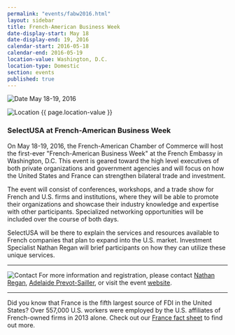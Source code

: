 ```yaml
---
permalink: "events/fabw2016.html"
layout: sidebar
title: French-American Business Week
date-display-start: May 18
date-display-end: 19, 2016
calendar-start: 2016-05-18
calendar-end: 2016-05-19
location-value: Washington, D.C.
location-type: Domestic
section: events
published: true
---
```



![Date](https://google.github.io/material-design-icons/action/svg/design/ic_event_24px.svg "Date") May 18-19, 2016

![Location](http://google.github.io/material-design-icons/social/svg/design/ic_location_city_24px.svg "Location") {{ page.location-value }}

### SelectUSA at French-American Business Week

On May 18-19, 2016, the French-American Chamber of Commerce will host the first-ever "French-American Business Week" at the French Embassy in Washington, D.C. This event is geared toward the high level executives of both private organizations and government agencies and will focus on how the United States and France can strengthen bilateral trade and investment.

The event will consist of conferences, workshops, and a trade show for French and U.S. firms and institutions, where they will be able to promote their organizations and showcase their industry knowledge and expertise with other participants. Specialized networking opportunities will be included over the course of both days.

SelectUSA will be there to explain the services and resources available to French companies that plan to expand into the U.S. market. Investment Specialist Nathan Regan will brief participants on how they can utilize these unique services.

---

![Contact](https://google.github.io/material-design-icons/action/svg/design/ic_question_answer_24px.svg "Contact") For more information and registration, please contact [Nathan Regan](mailto:nathan.regan@trade.gov?Subject=SelectUSA%20at%20FABW%20Info%20Request), [Adelaide Prevot-Sailler](mailto:adelaide.prevot-sailler@trade.gov?Subject=SelectUSA%20at%20FABW%20Info%20Request), or visit the event [website](http://frenchamericanbusinessweek.com/).

---

Did you know that France is the fifth largest source of FDI in the United States? Over 557,000 U.S. workers were employed by the U.S. affiliates of French-owned firms in 2013 alone. Check out our [France fact sheet](http://selectusa.commerce.gov/country-fact-sheets/France_Fact_Sheet.pdf) to find out more.
